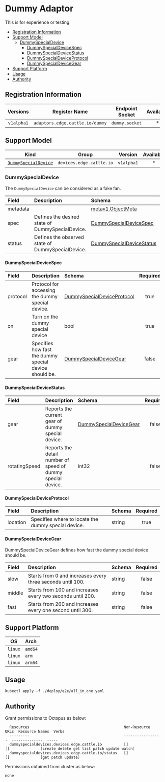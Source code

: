 # Dummy Adaptor

This is for experience or testing.

<!-- toc -->

- [Registration Information](#registration-information)
- [Support Model](#support-model)
    + [DummySpecialDevice](#dummyspecialdevice)
        + [DummySpecialDeviceSpec](#dummyspecialdevicespec)
        + [DummySpecialDeviceStatus](#dummyspecialdevicestatus)
        + [DummySpecialDeviceProtocol](#dummyspecialdeviceprotocol)
        + [DummySpecialDeviceGear](#dummyspecialdevicegear)
- [Support Platform](#support-platform)
- [Usage](#Usage)
- [Authority](#authority)

<!-- /toc -->

## Registration Information

|  Versions | Register Name | Endpoint Socket | Available |
|:---:|:---:|:---:|:---:|
|  `v1alpha1` | `adaptors.edge.cattle.io/dummy` | `dummy.socket` | * |

## Support Model

| Kind | Group | Version | Available | 
|:---:|:---:|:---:|:---:|
| [`DummySpecialDevice`](#dummyspecialdevice) | `devices.edge.cattle.io` | `v1alpha1` | * |

### DummySpecialDevice

The `DummySpecialDevice` can be considered as a fake fan.

| Field | Description | Schema | Required |
|:---|:---|:---|:---:|
| metadata | | [metav1.ObjectMeta](https://github.com/kubernetes/apimachinery/blob/master/pkg/apis/meta/v1/types.go#L110) | false |
| spec | Defines the desired state of DummySpecialDevice. | [DummySpecialDeviceSpec](#dummyspecialdevicespec) | true |
| status | Defines the observed state of DummySpecialDevice. | [DummySpecialDeviceStatus](#dummyspecialdevicestatus) | false |

#### DummySpecialDeviceSpec

| Field | Description | Schema | Required |
|:---|:---|:---|:---:|
| protocol |  Protocol for accessing the dummy special device. | [DummySpecialDeviceProtocol](#dummyspecialdeviceprotocol) | true |
| on | Turn on the dummy special device | bool | true |
| gear | Specifies how fast the dummy special device should be. | [DummySpecialDeviceGear](#dummyspecialdevicegear) | false |

#### DummySpecialDeviceStatus

| Field | Description | Schema | Required |
|:---|:---|:---|:---:|
| gear | Reports the current gear of dummy special device. | [DummySpecialDeviceGear](#dummyspecialdevicegear) | false |
| rotatingSpeed | Reports the detail number of speed of dummy special device. | int32 | false |

#### DummySpecialDeviceProtocol

| Field | Description | Schema | Required |
|:---|:---|:---|:---:|
| location | Specifies where to locate the dummy special device. | string | true |

#### DummySpecialDeviceGear

DummySpecialDeviceGear defines how fast the dummy special device should be.

| Field | Description | Schema | Required |
|:---|:---|:---|:---:|
| slow | Starts from 0 and increases every three seconds until 100. | string | false |
| middle | Starts from 100 and increases every two seconds until 200. | string | false |
| fast | Starts from 200 and increases every one second until 300. | string | false |

## Support Platform

| OS | Arch |
|:---:|:---|
| `linux` | `amd64` |
| `linux` | `arm` |
| `linux` | `arm64` |

## Usage

```shell script
kubectl apply -f ./deploy/e2e/all_in_one.yaml
```

## Authority

Grant permissions to Octopus as below:

```text
  Resources                                           Non-Resource URLs  Resource Names  Verbs
  ---------                                           -----------------  --------------  -----
  dummyspecialdevices.devices.edge.cattle.io          []                 []              [create delete get list patch update watch]
  dummyspecialdevices.devices.edge.cattle.io/status   []                 []              [get patch update]
```

Permissions obtained from cluster as below: 

```text
none
```
